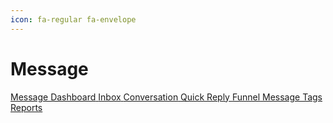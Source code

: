 ```yaml
---
icon: fa-regular fa-envelope
---
```


# <i class="fa-regular fa-envelope"></i> Message

<div class="custom-card-container">
    <a href="./message-dashboard.md" class="custom-card">
        <i class="fa-regular fa-comments"></i>
        <span>Message Dashboard</span>
    </a>
    <a href="./inbox.md" class="custom-card">
        <i class="fa-regular fa-inbox"></i>
        <span>Inbox</span>
    </a>
    <a href="./conversation.md" class="custom-card">
        <i class="fa-regular fa-comment"></i>
        <span>Conversation</span>
    </a>
    <a href="./quick-reply.md" class="custom-card">
        <i class="fa-regular fa-reply"></i>
        <span>Quick Reply</span>
    </a>
    <a href="./funnel.md" class="custom-card">
        <i class="fa-regular fa-filter"></i>
        <span>Funnel</span>
    </a>
    <a href="./message-tags.md" class="custom-card">
        <i class="fa-regular fa-tags"></i>
        <span>Message Tags</span>
    </a>
    <a href="./report.md" class="custom-card">
        <i class="fa-regular fa-chart-bar"></i>
        <span>Reports</span>
    </a>
</div>
